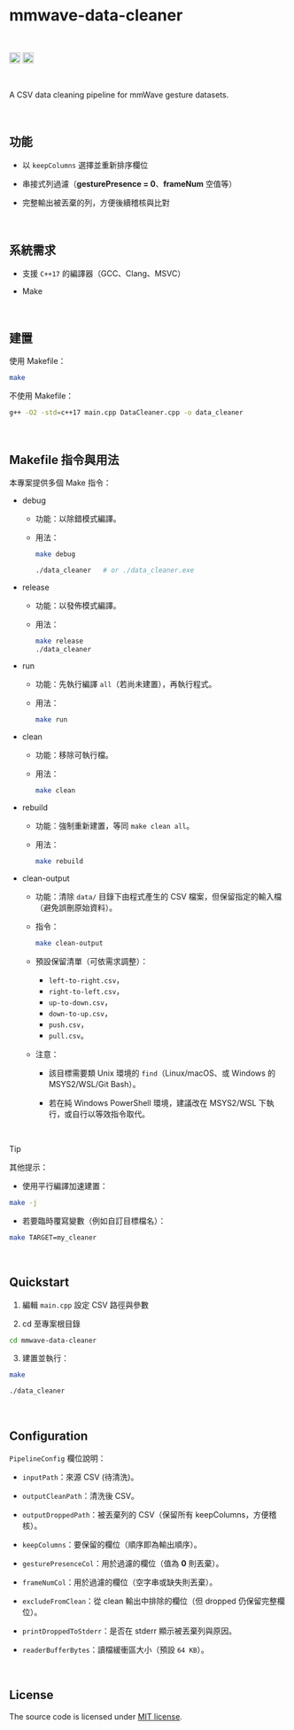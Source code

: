 # mmwave-data-cleaner

<br>

[<img alt="ci" src="https://github.com/mellivorandy/mmwave-data-cleaner/actions/workflows/c-cpp.yml/badge.svg" height="20">](https://github.com/mellivorandy/mmwave-data-cleaner/actions)
[<img alt="license" src="https://img.shields.io/github/license/mellivorandy/mmwave-data-cleaner?style=for-the-badge&logo=GITHUB&color=light%20green" height="20">](https://github.com/mellivorandy/mmwave-data-cleaner?tab=MIT-1-ov-file)

<br>

A CSV data cleaning pipeline for mmWave gesture datasets.

<br>

## 功能
- 以 `keepColumns` 選擇並重新排序欄位

- 串接式列過濾（**gesturePresence = 0**、**frameNum** 空值等）

- 完整輸出被丟棄的列，方便後續稽核與比對

<br>

## 系統需求
- 支援 `C++17` 的編譯器（GCC、Clang、MSVC）

- Make

<br>

## 建置
使用 Makefile：
```bash
make
```

不使用 Makefile：
```bash
g++ -O2 -std=c++17 main.cpp DataCleaner.cpp -o data_cleaner
```

<br>

## Makefile 指令與用法

本專案提供多個 Make 指令：

- debug
  - 功能：以除錯模式編譯。
  
  - 用法：
    
    ```bash
    make debug
    
    ./data_cleaner   # or ./data_cleaner.exe
    ```

- release
  - 功能：以發佈模式編譯。
  
  - 用法：

    ```bash
    make release
    ./data_cleaner
    ```

- run
  - 功能：先執行編譯 `all`（若尚未建置），再執行程式。
  
  - 用法：

    ```bash
    make run
    ```

- clean
  - 功能：移除可執行檔。
  
  - 用法：

    ```bash
    make clean
    ```

- rebuild
  - 功能：強制重新建置，等同 `make clean all`。
  
  - 用法：

    ```bash
    make rebuild
    ```

- clean-output
  - 功能：清除 `data/` 目錄下由程式產生的 CSV 檔案，但保留指定的輸入檔（避免誤刪原始資料）。

  - 指令：

    ```bash
    make clean-output
    ```

  - 預設保留清單（可依需求調整）：
    - `left-to-right.csv`，
    - `right-to-left.csv`，
    - `up-to-down.csv`，
    - `down-to-up.csv`，
    - `push.csv`，
    - `pull.csv`。
  
  - 注意：
    - 該目標需要類 Unix 環境的 `find`（Linux/macOS、或 Windows 的 MSYS2/WSL/Git Bash）。

    - 若在純 Windows PowerShell 環境，建議改在 MSYS2/WSL 下執行，或自行以等效指令取代。

<br>

> [!TIP]
> 其他提示：
>
> - 使用平行編譯加速建置：
>  ```bash
>  make -j
>  ```
>
> - 若要臨時覆寫變數（例如自訂目標檔名）：
>  ```bash
>  make TARGET=my_cleaner
>  ```

<br>

## Quickstart

1) 編輯 `main.cpp` 設定 CSV 路徑與參數

2) cd 至專案根目錄

```bash
cd mmwave-data-cleaner
```

3) 建置並執行：
```bash
make
```

```bash
./data_cleaner
```

<br>

## Configuration

`PipelineConfig` 欄位說明：

- `inputPath`：來源 CSV (待清洗)。

- `outputCleanPath`：清洗後 CSV。

- `outputDroppedPath`：被丟棄列的 CSV（保留所有 keepColumns，方便稽核）。

- `keepColumns`：要保留的欄位（順序即為輸出順序）。

- `gesturePresenceCol`：用於過濾的欄位（值為 **0** 則丟棄）。

- `frameNumCol`：用於過濾的欄位（空字串或缺失則丟棄）。

- `excludeFromClean`：從 clean 輸出中排除的欄位（但 dropped 仍保留完整欄位）。

- `printDroppedToStderr`：是否在 stderr 顯示被丟棄列與原因。

- `readerBufferBytes`：讀檔緩衝區大小（預設 `64 KB`）。

<br>

## License

The source code is licensed under <a href="LICENSE">MIT license</a>.
